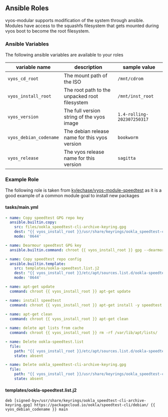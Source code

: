 ## Ansible Roles

vyos-modular supports modification of the system through ansible. Modules have access to the squashfs filesystem that gets mounted during vyos boot to become the root filesystem.

### Ansible Variables
The following ansible variables are available to your roles

| variable name | description | sample value |
| -------------- | ------------------------- | ------------ |
| `vyos_cd_root` | The mount path of the ISO | `/mnt/cdrom` |
| `vyos_install_root` | The root path to the unpacked root filesystem | `/mnt/inst_root` |
| `vyos_version` | The full version string of the vyos image | `1.4-rolling-202307250317` |
| `vyos_debian_codename` | The debian release name for this vyos version | `bookworm` |
| `vyos_release` | The vyos release name for this version | `sagitta` |


### Example Role

The following role is taken from [kylechase/vyos-module-speedtest](https://github.com/kylechase/vyos-module-speedtest) as it is a good example of a common module goal to install new packages

#### tasks/main.yml
```yml
- name: Copy speedtest GPG repo key
  ansible.builtin.copy:
    src: files/ookla_speedtest-cli-archive-keyring.gpg
    dest: "{{ vyos_install_root }}/usr/share/keyrings/ookla_speedtest-cli-archive-keyring"
    mode: '0644'

- name: Dearmour speedtest GPG key
  ansible.builtin.command: chroot {{ vyos_install_root }} gpg --dearmor /usr/share/keyrings/ookla_speedtest-cli-archive-keyring

- name: Copy speedtest repo config
  ansible.builtin.template:
    src: templates/ookla-speedtest.list.j2
    dest: "{{ vyos_install_root }}/etc/apt/sources.list.d/ookla-speedtest.list"
    mode: '0644'

- name: apt-get update
  command: chroot {{ vyos_install_root }} apt-get update

- name: install speedtest
  command: chroot {{ vyos_install_root }} apt-get install -y speedtest
  
- name: apt-get clean
  command: chroot {{ vyos_install_root }} apt-get clean

- name: delete apt lists from cache
  command: chroot {{ vyos_install_root }} rm -rf /var/lib/apt/lists/

- name: Delete ookla-speedtest.list
  file:
    path: "{{ vyos_install_root }}/etc/apt/sources.list.d/ookla-speedtest.list"
    state: absent

- name: Delete ookla_speedtest-cli-archive-keyring.gpg
  file:
    path: "{{ vyos_install_root }}/usr/share/keyrings/ookla_speedtest-cli-archive-keyring.gpg"
    state: absent
```

#### templates/ookla-speedtest.list.j2
```console
deb [signed-by=/usr/share/keyrings/ookla_speedtest-cli-archive-keyring.gpg] https://packagecloud.io/ookla/speedtest-cli/debian/ {{ vyos_debian_codename }} main
```